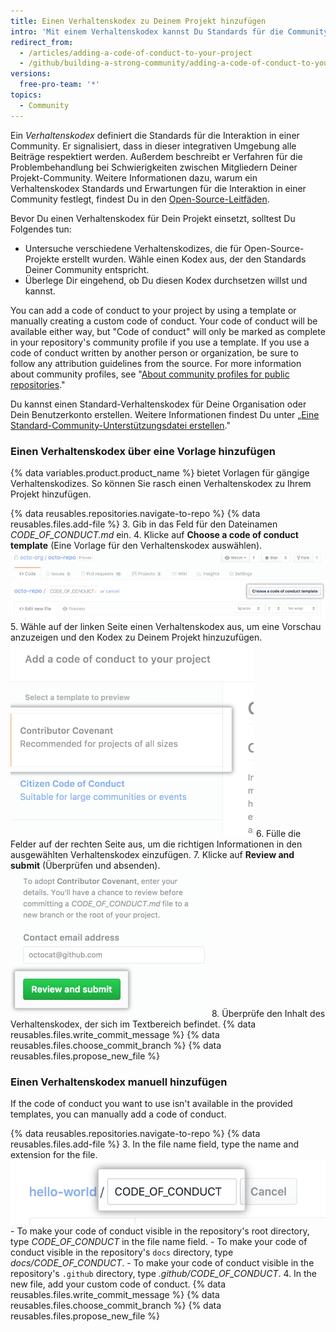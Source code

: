 ```yaml
---
title: Einen Verhaltenskodex zu Deinem Projekt hinzufügen
intro: 'Mit einem Verhaltenskodex kannst Du Standards für die Community festlegen, ein einladendes und integratives Projekt signalisieren, und die Verfahren für den Umgang mit Missbrauch aufzeigen.'
redirect_from:
  - /articles/adding-a-code-of-conduct-to-your-project
  - /github/building-a-strong-community/adding-a-code-of-conduct-to-your-project
versions:
  free-pro-team: '*'
topics:
  - Community
---
```


Ein *Verhaltenskodex* definiert die Standards für die Interaktion in einer Community. Er signalisiert, dass in dieser integrativen Umgebung alle Beiträge respektiert werden. Außerdem beschreibt er Verfahren für die Problembehandlung bei Schwierigkeiten zwischen Mitgliedern Deiner Projekt-Community. Weitere Informationen dazu, warum ein Verhaltenskodex Standards und Erwartungen für die Interaktion in einer Community festlegt, findest Du in den [Open-Source-Leitfäden](https://opensource.guide/code-of-conduct/).

Bevor Du einen Verhaltenskodex für Dein Projekt einsetzt, solltest Du Folgendes tun:

* Untersuche verschiedene Verhaltenskodizes, die für Open-Source-Projekte erstellt wurden. Wähle einen Kodex aus, der den Standards Deiner Community entspricht.
* Überlege Dir eingehend, ob Du diesen Kodex durchsetzen willst und kannst.

You can add a code of conduct to your project by using a template or manually creating a custom code of conduct. Your code of conduct will be available either way, but "Code of conduct" will only be marked as complete in your repository's community profile if you use a template. If you use a code of conduct written by another person or organization, be sure to follow any attribution guidelines from the source. For more information about community profiles, see "[About community profiles for public repositories](//communities/setting-up-your-project-for-healthy-contributions/about-community-profiles-for-public-repositories)."

Du kannst einen Standard-Verhaltenskodex für Deine Organisation oder Dein Benutzerkonto erstellen. Weitere Informationen findest Du unter „[Eine Standard-Community-Unterstützungsdatei erstellen](/communities/setting-up-your-project-for-healthy-contributions/creating-a-default-community-health-file)."

### Einen Verhaltenskodex über eine Vorlage hinzufügen

{% data variables.product.product_name %} bietet Vorlagen für gängige Verhaltenskodizes. So können Sie rasch einen Verhaltenskodex zu Ihrem Projekt hinzufügen.

{% data reusables.repositories.navigate-to-repo %}
{% data reusables.files.add-file %}
3. Gib in das Feld für den Dateinamen *CODE_OF_CONDUCT.md* ein.
4. Klicke auf **Choose a code of conduct template** (Eine Vorlage für den Verhaltenskodex auswählen). ![Schaltfläche zum Auswählen einer Vorlage für den Verhaltenskodex](/assets/images/help/repository/code-of-conduct-tool.png)
5. Wähle auf der linken Seite einen Verhaltenskodex aus, um eine Vorschau anzuzeigen und den Kodex zu Deinem Projekt hinzuzufügen. ![Auswahl einer Verhaltenskodex-Vorlage](/assets/images/help/repository/code-of-conduct-tool-picker.png)
6. Fülle die Felder auf der rechten Seite aus, um die richtigen Informationen in den ausgewählten Verhaltenskodex einzufügen.
7. Klicke auf **Review and submit** (Überprüfen und absenden). ![Verhaltenskodex überprüfen und an das Projekt einreichen](/assets/images/help/repository/code-of-conduct-tool-review.png)
8. Überprüfe den Inhalt des Verhaltenskodex, der sich im Textbereich befindet.
{% data reusables.files.write_commit_message %}
{% data reusables.files.choose_commit_branch %}
{% data reusables.files.propose_new_file %}

### Einen Verhaltenskodex manuell hinzufügen

If the code of conduct you want to use isn't available in the provided templates, you can manually add a code of conduct.

{% data reusables.repositories.navigate-to-repo %}
{% data reusables.files.add-file %}
3. In the file name field, type the name and extension for the file. ![New code of conduct file name](/assets/images/help/repository/new-code-of-conduct-file-name.png)
    - To make your code of conduct visible in the repository's root directory, type *CODE_OF_CONDUCT* in the file name field.
    - To make your code of conduct visible in the repository's `docs` directory, type *docs/CODE_OF_CONDUCT*.
    - To make your code of conduct visible in the repository's `.github` directory, type *.github/CODE_OF_CONDUCT*.
4. In the new file, add your custom code of conduct.
{% data reusables.files.write_commit_message %}
{% data reusables.files.choose_commit_branch %}
{% data reusables.files.propose_new_file %}
